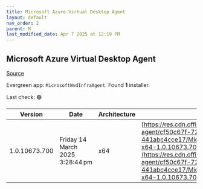 ```yaml
---
title: Microsoft Azure Virtual Desktop Agent
layout: default
nav_order: 2
parent: M
last_modified_date: Apr 7 2025 at 12:19 PM
---
```


## Microsoft Azure Virtual Desktop Agent

[Source](https://learn.microsoft.com/en-us/azure/virtual-desktop/add-session-hosts-host-pool?tabs=portal%2Cgui#register-session-hosts-to-a-host-pool)

Evergreen app: `MicrosoftWvdInfraAgent`. Found **1** installer.

Last check: 🟢

| Version       | Date                            | Architecture | URI                                                                                                                                                                                                                                                                                                      |
| ------------- | ------------------------------- | ------------ | -------------------------------------------------------------------------------------------------------------------------------------------------------------------------------------------------------------------------------------------------------------------------------------------------------- |
| 1.0.10673.700 | Friday 14 March 2025 3:28:44 pm | x64          | [https://res.cdn.office.net/s01-remote-desktop-agent/cf50c67f-72ee-4899-8167-441abc4cce17/Microsoft.RDInfra.RDAgent.Installer-x64-1.0.10673.700.msi](https://res.cdn.office.net/s01-remote-desktop-agent/cf50c67f-72ee-4899-8167-441abc4cce17/Microsoft.RDInfra.RDAgent.Installer-x64-1.0.10673.700.msi) |
